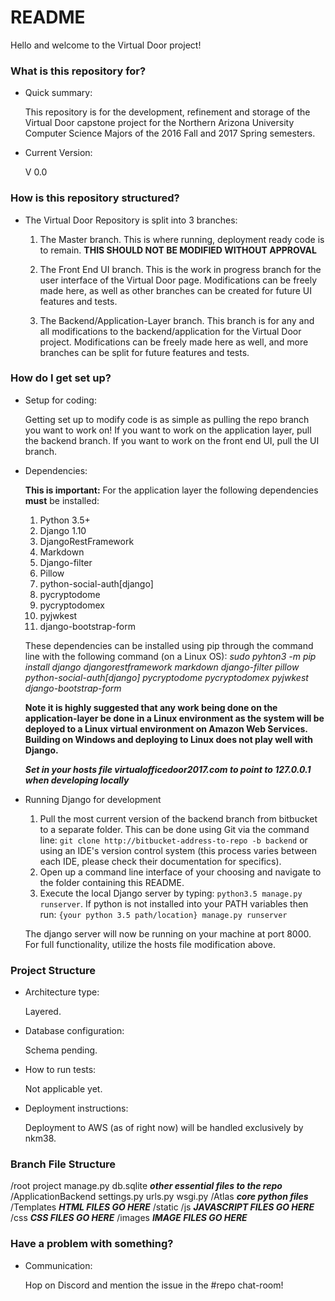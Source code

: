 # README #

Hello and welcome to the Virtual Door project!

### What is this repository for? ###

* Quick summary:

    This repository is for the development, refinement and storage of the Virtual Door capstone project for the Northern Arizona University Computer Science Majors of the 2016 Fall and 2017 Spring semesters.

* Current Version:

    V 0.0

### How is this repository structured? ###
* The Virtual Door Repository is split into 3 branches:

    1) The Master branch. This is where running, deployment ready code is to remain. **THIS SHOULD NOT BE MODIFIED WITHOUT APPROVAL**

    2) The Front End UI branch. This is the work in progress branch for the user interface of the Virtual Door page. Modifications can be freely made here, as well as other branches can be created for future UI features and tests.

    3) The Backend/Application-Layer branch. This branch is for any and all modifications to the backend/application for the Virtual Door project. Modifications can be freely made here as well, and more branches can be split for future features and tests.

### How do I get set up? ###

* Setup for coding:

    Getting set up to modify code is as simple as pulling the repo branch you want to work on! If you want to work on the application layer, pull the backend branch. If you want to work on the front end UI, pull the UI branch.

* Dependencies:

    **This is important:** For the application layer the following dependencies **must** be installed:
    1) Python 3.5+
    2) Django 1.10
    3) DjangoRestFramework
    4) Markdown
    5) Django-filter
	6) Pillow
	7) python-social-auth[django]
	8) pycryptodome
	9) pycryptodomex
	10) pyjwkest
    11) django-bootstrap-form

    These dependencies can be installed using pip through the command line with the following command (on a Linux OS):
    *sudo pyhton3 -m pip install django djangorestframework markdown django-filter pillow python-social-auth[django] pycryptodome pycryptodomex pyjwkest django-bootstrap-form*

    **Note it is highly suggested that any work being done on the application-layer be done in a Linux environment as the system will be deployed to a Linux virtual environment on Amazon Web Services. Building on Windows and deploying to Linux does not play well with Django.** 
	
	***Set in your hosts file virtualofficedoor2017.com to point to 127.0.0.1 when developing locally***

* Running Django for development

  1. Pull the most current version of the backend branch from bitbucket to a separate folder. This can be done using Git via the command line: `git clone http://bitbucket-address-to-repo -b backend` or using an IDE's version control system (this process varies between each IDE, please check their documentation for specifics).
  2. Open up a command line interface of your choosing and navigate to the folder containing this README.
  3. Execute the local Django server by typing: `python3.5 manage.py runserver`. If python is not installed into your PATH variables then run: `{your python 3.5 path/location} manage.py runserver`
	
	The django server will now be running on your machine at port 8000.  For full functionality, utilize the hosts file modification above.

### Project Structure ###

* Architecture type:

    Layered.

* Database configuration:

    Schema pending.

* How to run tests:

    Not applicable yet.

* Deployment instructions:

    Deployment to AWS (as of right now) will be handled exclusively by nkm38.
	
### Branch File Structure ###
/root project
	manage.py 
	db.sqlite
	***other essential files to the repo***
	/ApplicationBackend
		settings.py
		urls.py
		wsgi.py
	/Atlas
		***core python files***
		/Templates
			***HTML FILES GO HERE***
		/static
			/js ***JAVASCRIPT FILES GO HERE***
			/css ***CSS FILES GO HERE***
			/images ***IMAGE FILES GO HERE***

### Have a problem with something? ###
* Communication:

    Hop on Discord and mention the issue in the #repo chat-room!